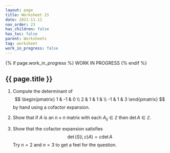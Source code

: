 ```yaml
---
layout: page
title: Worksheet 23
date: 2021-11-11
nav_order: 23
has_children: false
has_toc: false
parent: Worksheets
tag: worksheet
work_in_progress: false
---
```


{% if page.work_in_progress %}
    WORK IN PROGRESS
{% endif %}

## {{ page.title }} 

1. Compute the determinant of 
$$
    \begin{pmatrix} 
        1 & -1 & 0 \\
        2 & 1 & 1 & \\
        -1 & 1 & 3
    \end{pmatrix}
$$
by hand using a cofactor expansion.

2. Show that if $A$ is an $n \times n$ matrix 
with each $A_{ij} \in \mathbb{Z}$ then 
$\det A \in \mathbb{Z}$. 

3. Show that the cofactor expansion satisfies 
$$
    \det(S(i,c)A) = c \det A
$$
Try $n=2$ and $n=3$ to get a feel for the question. 